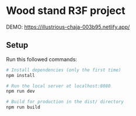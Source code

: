 # Wood stand R3F project

DEMO: https://illustrious-chaja-003b95.netlify.app/

## Setup
Run this followed commands:

``` bash
# Install dependencies (only the first time)
npm install

# Run the local server at localhost:8080
npm run dev

# Build for production in the dist/ directory
npm run build
```
